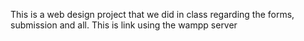 This is a web design project that we did in class regarding the forms, submission and all.
This is link using the wampp server
